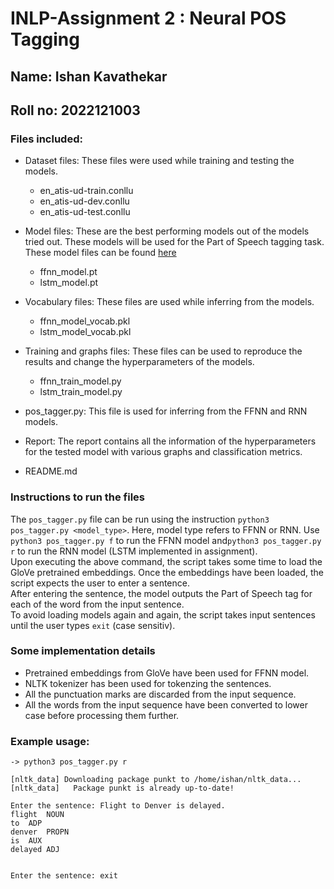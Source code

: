 # INLP-Assignment 2 : Neural POS Tagging

## Name: Ishan Kavathekar

## Roll no: 2022121003

### Files included:

- Dataset files: These files were used while training and testing the models.

  - en_atis-ud-train.conllu
  - en_atis-ud-dev.conllu
  - en_atis-ud-test.conllu

- Model files: These are the best performing models out of the models tried out. These models will be used for the Part of Speech tagging task. These model files can be found [here](https://iiitaphyd-my.sharepoint.com/:f:/g/personal/ishan_kavathekar_research_iiit_ac_in/EmEHe9wjhuhNtJgCov025U0BRqjgRN3xent5HYO8jumilQ?e=0wrjRt)

  - ffnn_model.pt
  - lstm_model.pt

- Vocabulary files: These files are used while inferring from the models.

  - ffnn_model_vocab.pkl
  - lstm_model_vocab.pkl

- Training and graphs files: These files can be used to reproduce the results and change the hyperparameters of the models.

  - ffnn_train_model.py
  - lstm_train_model.py

- pos_tagger.py: This file is used for inferring from the FFNN and RNN models.
- Report: The report contains all the information of the hyperparameters for the tested model with various graphs and classification metrics.
- README.md

### Instructions to run the files

The <code>pos_tagger.py</code> file can be run using the instruction <code>python3 pos_tagger.py <model_type></code>. Here, model type refers to FFNN or RNN. Use <code>python3 pos_tagger.py f</code> to run the FFNN model and<code>python3 pos_tagger.py r</code> to run the RNN model (LSTM implemented in assignment).<br>
Upon executing the above command, the script takes some time to load the GloVe pretrained embeddings. Once the embeddings have been loaded, the script expects the user to enter a sentence. <br>
After entering the sentence, the model outputs the Part of Speech tag for each of the word from the input sentence. <br>
To avoid loading models again and again, the script takes input sentences until the user types <code>exit</code> (case sensitiv).

### Some implementation details
- Pretrained embeddings from GloVe have been used for FFNN model.
- NLTK tokenizer has been used for tokenzing the sentences. 
- All the punctuation marks are discarded from the input sequence.
- All the words from the input sequence have been converted to lower case before processing them further.

### Example usage:

```
-> python3 pos_tagger.py r

[nltk_data] Downloading package punkt to /home/ishan/nltk_data...
[nltk_data]   Package punkt is already up-to-date!

Enter the sentence: Flight to Denver is delayed.
flight	NOUN
to	ADP
denver	PROPN
is	AUX
delayed	ADJ


Enter the sentence: exit
```

